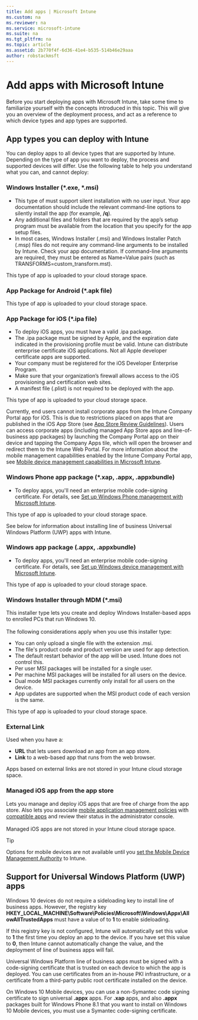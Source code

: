 ```yaml
---
title: Add apps | Microsoft Intune
ms.custom: na
ms.reviewer: na
ms.service: microsoft-intune
ms.suite: na
ms.tgt_pltfrm: na
ms.topic: article
ms.assetid: 2b770f4f-6d36-41e4-b535-514b46e29aaa
author: robstackmsft
---
```

# Add apps with Microsoft Intune
Before you start deploying apps with Microsoft Intune, take some time to familiarize yourself with the concepts introduced in this topic. This will give you an overview of the deployment process, and act as a reference to which device types and app types are supported.

## App types you can deploy with Intune
You can deploy apps to all device types that are supported by Intune. Depending on the type of app you want to deploy, the process and supported devices will differ. Use the following table to help you understand what you can, and cannot deploy:


### **Windows Installer (&#42;.exe, &#42;.msi)**
- This type of must support silent installation with no user input. Your app documentation should include the relevant command-line options to silently install the app (for example, **/q**).
- Any additional files and folders that are required by the app’s setup program must be available from the location that you specify for the app setup files.
- In most cases, Windows Installer (.msi) and Windows Installer Patch (.msp) files do not require any command-line arguments to be installed by Intune. Check your app documentation. If command-line arguments are required, they must be entered as Name=Value pairs (such as TRANSFORMS=custom_transform.mst).

This type of app is uploaded to your cloud storage space.
### **App Package for Android (&#42;.apk file)**
This type of app is uploaded to your cloud storage space.
### **App Package for iOS (&#42;.ipa file)**
- To deploy iOS apps, you must have a valid .ipa package.
- The .ipa package must be signed by Apple, and the expiration date indicated in the provisioning profile must be valid. Intune can distribute enterprise certificate iOS applications. Not all Apple developer certificate apps are supported.
- Your company must be registered for the iOS Developer Enterprise Program.
- Make sure that your organization’s firewall allows access to the iOS provisioning and certification web sites.
- A manifest  file (.plist) is not required to be deployed with the app.

This type of app is uploaded to your cloud storage space.

Currently, end users cannot install corporate apps from the Intune Company Portal app for iOS. This is due to restrictions placed on apps that are published in the iOS App Store (see [App Store Review Guidelines](https://developer.apple.com/app-store/review/guidelines/)). Users can access corporate apps (including managed App Store apps and line-of-business app packages) by launching the Company Portal app on their device and tapping the Company Apps tile, which will open the browser and redirect them to the Intune Web Portal. For more information about the mobile management capabilities enabled by the Intune Company Portal app, see [Mobile device management capabilities in Microsoft Intune](mobile-device-management-capabilities-in-microsoft-intune.md).
### **Windows Phone app package (&#42;.xap, .appx, .appxbundle)**
- To deploy apps, you'll need an enterprise mobile code-signing certificate. For details, see [Set up Windows Phone management with Microsoft Intune](set-up-windows-phone-management-with-microsoft-intune.md).

This type of app is uploaded to your cloud storage space.

See below for information about installing line of business Universal Windows Platform (UWP) apps with Intune.

### **Windows app package (.appx, .appxbundle)**
- To deploy apps, you'll need an enterprise mobile code-signing certificate. For details, see [Set up Windows device management with Microsoft Intune](set-up-windows-device-management-with-microsoft-intune.md).

This type of app is uploaded to your cloud storage space.
### **Windows Installer through MDM (&#42;.msi)**
This installer type lets you create and deploy Windows Installer-based apps to enrolled PCs that run Windows 10.<br /><br />The following considerations apply when you use this installer type:
- You can only upload a single file with the extension .msi.
- The file's product code and product version are used for app detection.
- The default restart behavior of the app will be used. Intune does not control this.
- Per user MSI packages will be installed for a single user.
- Per machine MSI packages will be installed for all users on the device.
- Dual mode MSI packages currently only install for all users on the device.
- App updates are supported when the MSI product code of each version is the same.

This type of app is uploaded to your cloud storage space.
### **External Link**
Used when you have a:
- **URL** that lets users download an app from an app store.
- **Link** to a web-based app that runs from the web browser.

Apps based on external links are not stored in your Intune cloud storage space.
### **Managed iOS app from the app store**
Lets you manage and deploy iOS apps that are free of charge from the app store. Also lets you associate [mobile application management policies](https://technet.microsoft.com/library/dn878026.aspx) with [compatible apps](https://technet.microsoft.com/library/dn708489.aspx) and review their status in the administrator console.<br /><br />Managed iOS apps are not stored in your Intune cloud storage space.
> [!TIP]
> Options for mobile devices are not available until you [set the Mobile Device Management Authority](https://technet.microsoft.com/library/mt346013.aspx) to Intune.

## Support for Universal Windows Platform (UWP) apps
Windows 10 devices do not require a sideloading key to install line of business apps. However, the registry key **HKEY_LOCAL_MACHINE\Software\Policies\Microsoft\Windows\Appx\AllowAllTrustedApps** must have a value of to **1** to enable sideloading.

If this registry key is not configured, Intune will automatically set this value to **1** the first time you deploy an app to the device. If you have set this value to **0**, then Intune cannot automatically change the value, and the deployment of line of business apps will fail.

Universal Windows Platform line of business apps must be signed with a code-signing certificate that is trusted on each device to which the app is deployed. You can use certificates from an in-house PKI infrastructure, or a certificate from a third-party public root certificate installed on the device.

On Windows 10 Mobile devices, you can use a non-Symantec code signing certificate to sign universal **.appx** apps. For **.xap** apps, and also **.appx** packages built for Windows Phone 8.1 that you want to install on Windows 10 Mobile devices, you must use a Symantec code-signing certificate.
